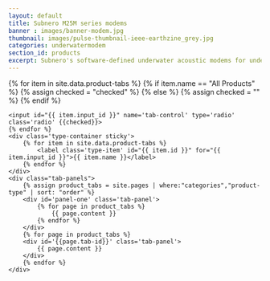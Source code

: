 ```yaml
---
layout: default
title: Subnero M25M series modems
banner : images/banner-modem.jpg
thumbnail: images/pulse-thumbnail-ieee-earthzine_grey.jpg
categories: underwatermodem
section_id: products
excerpt: Subnero's software-defined underwater acoustic modems for underwater wireless communication and networking. Subnero's multi-channel modems for data acquisition.
---
```


<div class='full tall sticky' style='background-image: url({{site.baseurl}}/{{page.banner}});'>
  <div class='row'>
    <div class='large-12 columns'>
      <!-- {% include section-header.html title=page.title tagline=page.tagline color=page.title_color class="big" %} -->
    </div>
  </div>
  <div class='four spacing'></div>
  <div class='four spacing'></div>
</div>

<div>
    {% for item in site.data.product-tabs %}
        {% if item.name ==  "All Products" %}
            {% assign checked = "checked" %}
        {% else %}
            {% assign checked = "" %}
        {% endif %}

    <input id="{{ item.input_id }}" name='tab-control' type='radio' class='radio' {{checked}}>
    {% endfor %}
    <div class='type-container sticky'>
        {% for item in site.data.product-tabs %}
            <label class='type-item' id="{{ item.id }}" for="{{ item.input_id }}">{{ item.name }}</label>
        {% endfor %}
    </div>
    <div class="tab-panels">
        {% assign product_tabs = site.pages | where:"categories","product-type" | sort: "order" %}
        <div id='panel-one' class='tab-panel'>
            {% for page in product_tabs %}
                {{ page.content }}
            {% endfor %}
        </div>
        {% for page in product_tabs %}
        <div id='{{page.tab-id}}' class='tab-panel'>
            {{ page.content }}
        </div>
        {% endfor %}
    </div>
</div>
